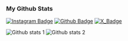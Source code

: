 ### My Github Stats

<!--
**Muhammedd13/Muhammedd13** is a ✨ _special_ ✨ repository because its `README.md` (this file) appears on your GitHub profile.

Here are some ideas to get you started:

- 🔭 I’m currently working on ...
- 🌱 I’m currently learning ...
- 👯 I’m looking to collaborate on ...
- 🤔 I’m looking for help with ...
- 💬 Ask me about ...
- 📫 How to reach me: ...
- 😄 Pronouns: ...
- ⚡ Fun fact: ...
-->
[![Instagram Badge](https://img.shields.io/badge/-Instagram-C13584?style=flat-quare&labelColor=C13584&logo=instagram&logoColor=white&link=link)](https://www.instagram.com/muhammedakyoll1?igsh=M25sZmU1bzRzbDNj) 
[![Github Badge](https://img.shields.io/badge/-Github-000?style=quare&labelColor=000&logo=Github&logoColor=white&link=link)](https://github.com/Muhammedd13) 
[![X_Badge](https://img.shields.io/badge/-X-000?style=quare&labelColor=000&logo=X&logoColor=black&link=link)](https://x.com/akyolmuhammed13?t=hkYc3A8w6dCF0oIYh687kA&s=09)

![Github stats 1](https://github-readme-stats.vercel.app/api?username=Muhammedd13&show_icons=true&theme=gradient) 
![Github stats 2](https://github-readme-stats.vercel.app/api?username=Muhammedd13&show_icons=true&theme=radical)
